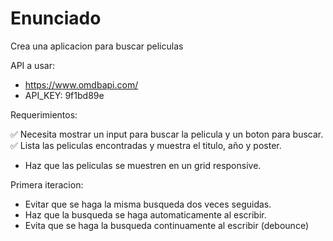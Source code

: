 # Enunciado

Crea una aplicacion para buscar peliculas 

API a usar: 

- https://www.omdbapi.com/
- API_KEY: 9f1bd89e

Requerimientos: 

✅ Necesita mostrar un input para buscar la pelicula y un boton para buscar. 
✅ Lista las peliculas encontradas y muestra el titulo, año y poster. 
- Haz que las peliculas se muestren en un grid responsive.

Primera iteracion: 

- Evitar que se haga la misma busqueda dos veces seguidas.
- Haz que la busqueda se haga automaticamente al escribir.
- Evita que se haga la busqueda continuamente al escribir (debounce)




